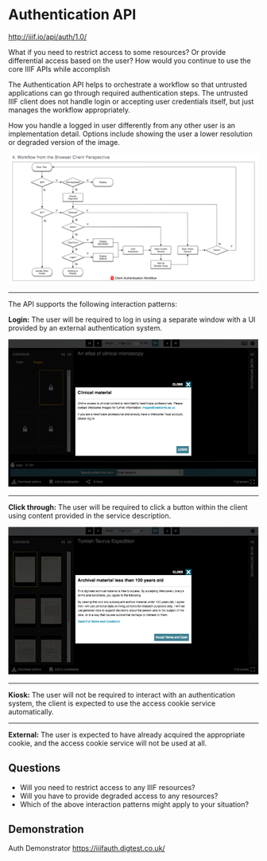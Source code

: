 # Authentication API

<!-- #backlog:290 What else should we add to the auth section? -->

http://iiif.io/api/auth/1.0/

What if you need to restrict access to some resources? Or provide differential access based on the user? How would you continue to use the core IIIF APIs while accomplish

The Authentication API helps to orchestrate a workflow so that untrusted applications can go through required authentication steps. The untrusted IIIF client does not handle login or accepting user credentials itself, but just manages the workflow appropriately.

How you handle a logged in user differently from any other user is an implementation detail. Options include showing the user a lower resolution or degraded version of the image.

<!-- #backlog:0 could degraded access also include displaying less metadata about the resource? -->

![](../assets/images/auth-workflow.jpg)

---

The API supports the following interaction patterns:

**Login:**
The user will be required to log in using a separate window with a UI provided by an external authentication system.

![](../assets/images/auth-login.png)

---

**Click through:**
The user will be required to click a button within the client using content provided in the service description.

![](../assets/images/auth-clickthrough.jpg)

---

**Kiosk:**
The user will not be required to interact with an authentication system, the client is expected to use the access cookie service automatically.

---

**External:**
The user is expected to have already acquired the appropriate cookie, and the access cookie service will not be used at all.

## Questions

- Will you need to restrict access to any IIIF resources?
- Will you have to provide degraded access to any resources?
- Which of the above interaction patterns might apply to your situation?

## Demonstration

Auth Demonstrator https://iiifauth.digtest.co.uk/
